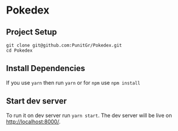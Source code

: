 # Pokedex

## Project Setup
```
git clone git@github.com:PunitGr/Pokedex.git
cd Pokedex
```

## Install Dependencies

If you use `yarn` then run `yarn` or for `npm` use `npm install`

## Start dev server
To run it on dev server run `yarn start`. The dev server will be live on [http://localhost:8000/](http://localhost:8000/).
